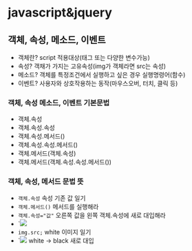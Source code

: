 # javascript&jquery
## 객체, 속성, 메소드, 이벤트
* 객체란? script 적용대상(태그 또는 다양한 변수가능)
* 속성? 객채가 가지는 고유속성(img가 객체라면 src는 속성)
* 메소드? 객체를 특정조건에서 실행하고 싶은 경우 실행명령어(함수)
* 이벤트? 사용자와 상호작용하는 동작(마우스오버, 터치, 클릭 등)
### 객체, 속성 메소드, 이벤트 기본문법
* 객체.속성
* 객체.속성.속성
* 객체.속성.메서드()
* 객체.속성.속성.메서드()
* 객체.메서드(객체.속성)
* 객체.메서드(객체.속성.속성.메서드())
### 객체, 속성, 메서드 문법 뜻
* `객체.속성` 속성 기존 값 일기
* `객체.메서드()` 메서드를 실행해라
* `객체.속성="값"` 오른쪽 값을 왼쪽 객체.속성에 새로 대입해라
* `<img src="./img/white.png">
* `img.src;` white 이미지 일기 
* `<img src="./img/black.png"> white -> black 새로 대입
